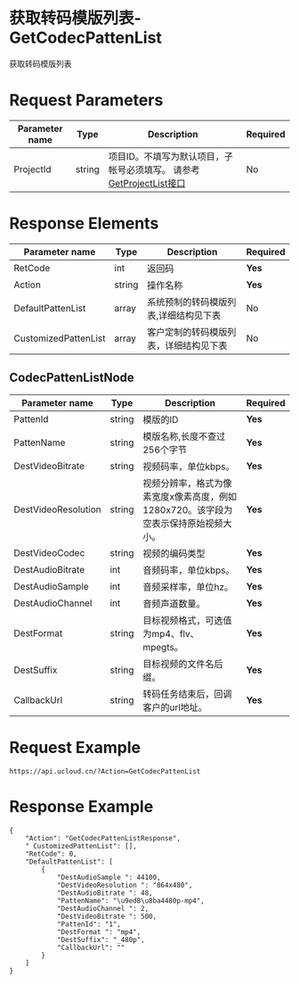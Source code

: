 # 获取转码模版列表-GetCodecPattenList

获取转码模版列表

# Request Parameters
|Parameter name|Type|Description|Required|
|---|---|---|---|
|ProjectId|string|项目ID。不填写为默认项目，子帐号必须填写。 请参考[GetProjectList接口](../summary/get_project_list.html)|No|

# Response Elements
|Parameter name|Type|Description|Required|
|---|---|---|---|
|RetCode|int|返回码|**Yes**|
|Action|string|操作名称|**Yes**|
|DefaultPattenList|array|系统预制的转码模版列表,详细结构见下表|No|
|CustomizedPattenList|array|客户定制的转码模版列表，详细结构见下表|No|

## CodecPattenListNode
|Parameter name|Type|Description|Required|
|---|---|---|---|
|PattenId|string|模版的ID|**Yes**|
|PattenName|string|模版名称,长度不查过256个字节|**Yes**|
|DestVideoBitrate|string|视频码率，单位kbps。|**Yes**|
|DestVideoResolution|string|视频分辨率，格式为像素宽度x像素高度，例如1280x720。该字段为空表示保持原始视频大小。|**Yes**|
|DestVideoCodec|string|视频的编码类型|**Yes**|
|DestAudioBitrate|int|音频码率，单位kbps。|**Yes**|
|DestAudioSample|int|音频采样率，单位hz。|**Yes**|
|DestAudioChannel|int|音频声道数量。|**Yes**|
|DestFormat|string|目标视频格式，可选值为mp4、flv、mpegts。|**Yes**|
|DestSuffix|string|目标视频的文件名后缀。|**Yes**|
|CallbackUrl|string|转码任务结束后，回调客户的url地址。|**Yes**|

# Request Example
```
https://api.ucloud.cn/?Action=GetCodecPattenList
```

# Response Example
```
{
    "Action": "GetCodecPattenListResponse", 
    " CustomizedPattenList": [], 
    "RetCode": 0, 
    "DefaultPattenList": [
        {
            "DestAudioSample ": 44100, 
            "DestVideoResolution ": "864x480", 
            "DestAudioBitrate ": 48, 
            "PattenName": "\u9ed8\u8ba4480p-mp4", 
            "DestAudioChannel ": 2, 
            "DestVideoBitrate ": 500, 
            "PattenId": "1", 
            "DestFormat ": "mp4", 
            "DestSuffix": "_480p", 
            "CallbackUrl": ""
        }
    ]
}
```

